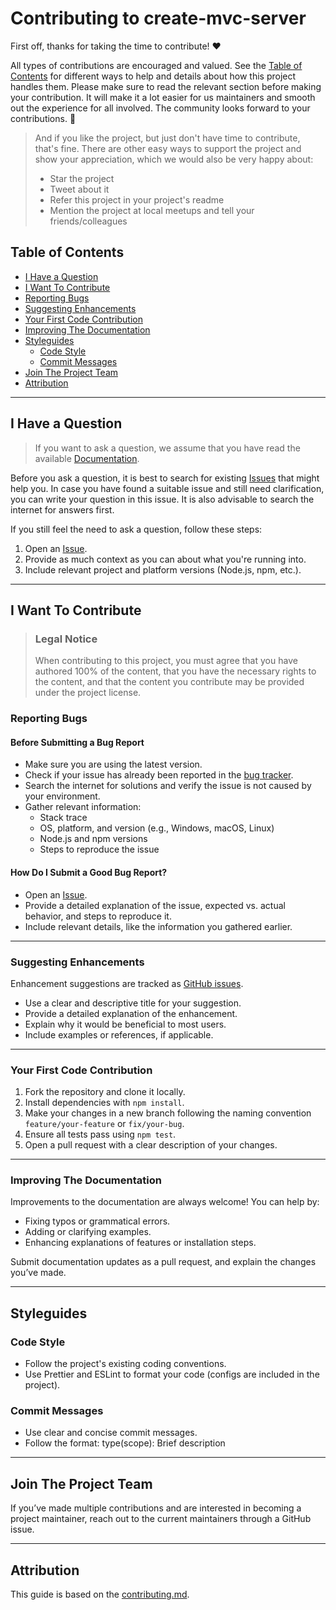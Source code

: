 # Contributing to create-mvc-server

First off, thanks for taking the time to contribute! ❤️

All types of contributions are encouraged and valued. See the [Table of Contents](#table-of-contents) for different ways to help and details about how this project handles them. Please make sure to read the relevant section before making your contribution. It will make it a lot easier for us maintainers and smooth out the experience for all involved. The community looks forward to your contributions. 🎉

> And if you like the project, but just don't have time to contribute, that's fine. There are other easy ways to support the project and show your appreciation, which we would also be very happy about:
>
> - Star the project
> - Tweet about it
> - Refer this project in your project's readme
> - Mention the project at local meetups and tell your friends/colleagues

## Table of Contents

- [I Have a Question](#i-have-a-question)
- [I Want To Contribute](#i-want-to-contribute)
- [Reporting Bugs](#reporting-bugs)
- [Suggesting Enhancements](#suggesting-enhancements)
- [Your First Code Contribution](#your-first-code-contribution)
- [Improving The Documentation](#improving-the-documentation)
- [Styleguides](#styleguides)
  - [Code Style](#code-style)
  - [Commit Messages](#commit-messages)
- [Join The Project Team](#join-the-project-team)
- [Attribution](#attribution)

---

## I Have a Question

> If you want to ask a question, we assume that you have read the available [Documentation](https://quick-ex-db-fe.vercel.app/).

Before you ask a question, it is best to search for existing [Issues](https://github.com/TTibbs/create-mvc-server/issues) that might help you. In case you have found a suitable issue and still need clarification, you can write your question in this issue. It is also advisable to search the internet for answers first.

If you still feel the need to ask a question, follow these steps:

1. Open an [Issue](https://github.com/TTibbs/create-mvc-server/issues/new).
2. Provide as much context as you can about what you're running into.
3. Include relevant project and platform versions (Node.js, npm, etc.).

---

## I Want To Contribute

> ### Legal Notice <!-- omit in toc -->
>
> When contributing to this project, you must agree that you have authored 100% of the content, that you have the necessary rights to the content, and that the content you contribute may be provided under the project license.

### Reporting Bugs

#### Before Submitting a Bug Report

- Make sure you are using the latest version.
- Check if your issue has already been reported in the [bug tracker](https://github.com/TTibbs/create-mvc-server/issues?q=label%3Abug).
- Search the internet for solutions and verify the issue is not caused by your environment.
- Gather relevant information:
  - Stack trace
  - OS, platform, and version (e.g., Windows, macOS, Linux)
  - Node.js and npm versions
  - Steps to reproduce the issue

#### How Do I Submit a Good Bug Report?

- Open an [Issue](https://github.com/TTibbs/create-mvc-server/issues/new).
- Provide a detailed explanation of the issue, expected vs. actual behavior, and steps to reproduce it.
- Include relevant details, like the information you gathered earlier.

---

### Suggesting Enhancements

Enhancement suggestions are tracked as [GitHub issues](https://github.com/TTibbs/create-mvc-server/issues).

- Use a clear and descriptive title for your suggestion.
- Provide a detailed explanation of the enhancement.
- Explain why it would be beneficial to most users.
- Include examples or references, if applicable.

---

### Your First Code Contribution

1. Fork the repository and clone it locally.
2. Install dependencies with `npm install`.
3. Make your changes in a new branch following the naming convention `feature/your-feature` or `fix/your-bug`.
4. Ensure all tests pass using `npm test`.
5. Open a pull request with a clear description of your changes.

---

### Improving The Documentation

Improvements to the documentation are always welcome! You can help by:

- Fixing typos or grammatical errors.
- Adding or clarifying examples.
- Enhancing explanations of features or installation steps.

Submit documentation updates as a pull request, and explain the changes you’ve made.

---

## Styleguides

### Code Style

- Follow the project's existing coding conventions.
- Use Prettier and ESLint to format your code (configs are included in the project).

### Commit Messages

- Use clear and concise commit messages.
- Follow the format:
  type(scope): Brief description

---

## Join The Project Team

If you’ve made multiple contributions and are interested in becoming a project maintainer, reach out to the current maintainers through a GitHub issue.

---

## Attribution

This guide is based on the [contributing.md](https://contributing.md/generator).
